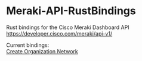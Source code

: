 # Meraki-API-RustBindings

Rust bindings for the Cisco Meraki Dashboard API
https://developer.cisco.com/meraki/api-v1/

Current bindings:  
[Create Organization Network](https://developer.cisco.com/meraki/api-v1/create-organization-network/)
